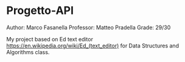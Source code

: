 # Progetto-API

Author: Marco Fasanella
Professor: Matteo Pradella
Grade: 29/30

My project based on Ed text editor https://en.wikipedia.org/wiki/Ed_(text_editor) for Data Structures and Algorithms class.
